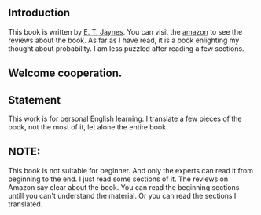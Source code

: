 ## Introduction
This book is written by [E. T. Jaynes](http://bayes.wustl.edu/etj/etj.html).
You can visit the [amazon](http://www.amazon.com/exec/obidos/tg/detail/-/0521592712/qid=1055853130/sr=8-1/ref=sr_8_1/103-5027289-6942223?v=glance&s=books&n=507846) to see the reviews about the book. As far as I have read, it is a book enlighting my thought about probability. I am less puzzled after reading a few sections.

## Welcome cooperation.

## Statement
This work is for personal English learning. I translate a few pieces of the book, not the most of it, let alone the entire book.

## NOTE:
This book is not suitable for beginner. And only the experts can read it from beginning to the end. I just read some sections of it. The reviews on Amazon say clear about the book. You can read the beginning sections untill you can't understand the material. Or you can read the sections I translated.

